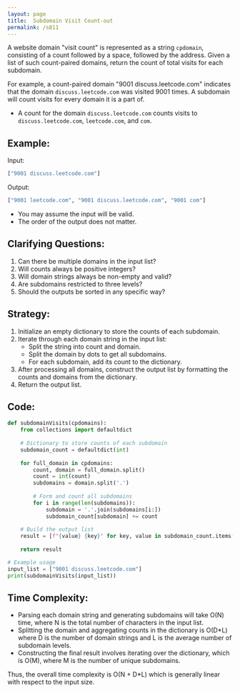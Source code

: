 ```yaml
---
layout: page
title:  Subdomain Visit Count-out
permalink: /s811
---
```

A website domain "visit count" is represented as a string `cpdomain`, consisting of a count followed by a space, followed by the address. Given a list of such count-paired domains, return the count of total visits for each subdomain.

For example, a count-paired domain "9001 discuss.leetcode.com" indicates that the domain `discuss.leetcode.com` was visited 9001 times. A subdomain will count visits for every domain it is a part of.
- A count for the domain `discuss.leetcode.com` counts visits to `discuss.leetcode.com`, `leetcode.com`, and `com`.

## Example:
Input: 
```python
["9001 discuss.leetcode.com"]
```
Output:
```python
["9001 leetcode.com", "9001 discuss.leetcode.com", "9001 com"]
```

- You may assume the input will be valid.
- The order of the output does not matter.

## Clarifying Questions:
1. Can there be multiple domains in the input list?
2. Will counts always be positive integers?
3. Will domain strings always be non-empty and valid?
4. Are subdomains restricted to three levels?
5. Should the outputs be sorted in any specific way?

## Strategy:
1. Initialize an empty dictionary to store the counts of each subdomain.
2. Iterate through each domain string in the input list:
   * Split the string into count and domain.
   * Split the domain by dots to get all subdomains.
   * For each subdomain, add its count to the dictionary.
3. After processing all domains, construct the output list by formatting the counts and domains from the dictionary.
4. Return the output list.

## Code:
```python
def subdomainVisits(cpdomains):
    from collections import defaultdict
    
    # Dictionary to store counts of each subdomain
    subdomain_count = defaultdict(int)
    
    for full_domain in cpdomains:
        count, domain = full_domain.split()
        count = int(count)
        subdomains = domain.split('.')
        
        # Form and count all subdomains
        for i in range(len(subdomains)):
            subdomain = '.'.join(subdomains[i:])
            subdomain_count[subdomain] += count
    
    # Build the output list
    result = [f"{value} {key}" for key, value in subdomain_count.items()]
    
    return result

# Example usage
input_list = ["9001 discuss.leetcode.com"]
print(subdomainVisits(input_list))
```

## Time Complexity:
- Parsing each domain string and generating subdomains will take O(N) time, where N is the total number of characters in the input list.
- Splitting the domain and aggregating counts in the dictionary is O(D*L) where D is the number of domain strings and L is the average number of subdomain levels.
- Constructing the final result involves iterating over the dictionary, which is O(M), where M is the number of unique subdomains.

Thus, the overall time complexity is O(N + D\*L) which is generally linear with respect to the input size.

